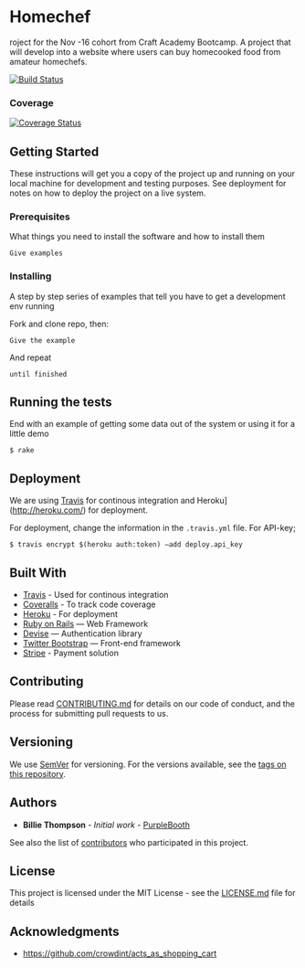 # Homechef
roject for the Nov -16 cohort from Craft Academy Bootcamp. A project that will develop into a website where users can buy homecooked food from amateur homechefs.

[![Build Status](https://travis-ci.org/CraftAcademy/homechef.svg?branch=develop)](https://travis-ci.org/CraftAcademy/homechef)

### Coverage
[![Coverage Status](https://coveralls.io/repos/github/CraftAcademy/homechef/badge.svg?branch=develop)](https://coveralls.io/github/CraftAcademy/homechef?branch=develop)

## Getting Started

These instructions will get you a copy of the project up and running on your local machine for development and testing purposes. See deployment for notes on how to deploy the project on a live system.

### Prerequisites

What things you need to install the software and how to install them

```
Give examples
```

### Installing

A step by step series of examples that tell you have to get a development env running


Fork and clone repo, then:
```
Give the example
```

And repeat

```
until finished
```

## Running the tests

End with an example of getting some data out of the system or using it for a little demo

```
$ rake
```

## Deployment

We are using [Travis](https://travis-ci.org) for continous integration and Heroku](http://heroku.com/) for deployment.

For deployment, change the information in the `.travis.yml` file. For API-key;

```
$ travis encrypt $(heroku auth:token) —add deploy.api_key
```

## Built With

* [Travis](https://travis-ci.org) - Used for continous integration
* [Coveralls](https://coveralls.io) - To track code coverage
* [Heroku](http://heroku.com/) - For deployment
* [Ruby on Rails](http://rubyonrails.org) — Web Framework
* [Devise](https://github.com/plataformatec/devise) — Authentication library
* [Twitter Bootstrap](http://getbootstrap.com) — Front-end framework
* [Stripe](https://github.com/stripe/stripe-ruby) - Payment solution

## Contributing

Please read [CONTRIBUTING.md](https://gist.github.com/PurpleBooth/b24679402957c63ec426) for details on our code of conduct, and the process for submitting pull requests to us.

## Versioning

We use [SemVer](http://semver.org/) for versioning. For the versions available, see the [tags on this repository](https://github.com/your/project/tags).

## Authors

* **Billie Thompson** - *Initial work* - [PurpleBooth](https://github.com/PurpleBooth)

See also the list of [contributors](https://github.com/your/project/contributors) who participated in this project.

## License

This project is licensed under the MIT License - see the [LICENSE.md](LICENSE.md) file for details

## Acknowledgments

* https://github.com/crowdint/acts_as_shopping_cart
